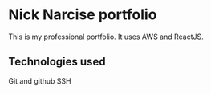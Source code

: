 # Nick Narcise portfolio
This is my professional portfolio. It uses AWS and ReactJS.

## Technologies used

Git and github
SSH
